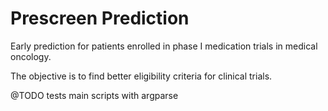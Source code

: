 # Prescreen Prediction 

Early prediction for patients enrolled in phase I medication trials
in medical oncology.

The objective is to find better eligibility criteria for clinical trials.

@TODO tests main scripts with argparse


